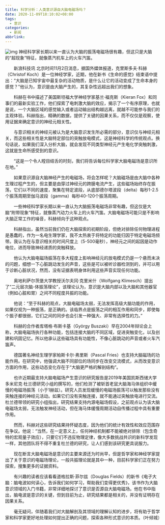 ```yaml
---
title: 科学分析：人类意识源自大脑电磁场吗？
date: 2020-11-09T18:10:02+08:00
tags:
  - 意识
categories:
  - 新闻
abbrlink:
---
```


![img](https://cdn.jsdelivr.net/gh/yakeing/Documentation@main/Hexo/images/4285-kcieyvz4957707.jpg)
神经科学家长期以来一直认为大脑的振荡电磁场很有趣，但这只是大脑的“超现象”特征，就像蒸汽机车上的火车汽笛。

　　新浪科技讯 北京时间11月2日消息，据国外媒体报道，克里斯多夫·科赫（Christof Koch）是一位神经学家，近期，他在新书《生命的感觉》结束语中提出：“大脑是已知宇宙中最复杂的活动物质，是什么让它的活动变成了生命本身的感觉？”他认为，意识是由大脑产生的，其复杂性远超出我们的想象。

　　科赫在书中描述了美国斯坦福大学神经学家基兰·福克斯（Kieran Fox）和同事们的最新实验工作，他们探索了电刺激大脑的效应，揭示了一个有序原理，也就是说，一个大脑区域的感觉输入或者运动输出结构越远离，就越不可能参与我们的主观体验。科赫指出，精确的数据，提供了关键的因果关系，而不仅仅是观察，使用证据来确定意识的神经元相关性。

　　与意识相关的神经元被认为是大脑意识发生所必需的部分，意识仅与神经元相关，而这些相关性是大脑特定部位的突触放电模式，这是神经科学的传统观点。换句话说，如果我们深入分析大脑，就会发现不同类型神经元产生电化学突触刺激，这就是生命所感受到的意识。

　　“这是一个令人瞠目结舌的时刻，我们将告诉每位科学家大脑电磁场是意识所在地。”

　　如果意识源自大脑神经产生的电磁场，将会怎样呢？大脑磁场是由大脑中各种生理过程产生的，但主要是由穿过神经元的跨膜电流产生，这些磁场始终存在振荡，它们以不同的速度，聚集在特定波段，从底部德尔塔波段（delta）每秒1-2.5个振荡周期至伽马波段（gamma）每秒40-120个振荡周期。

　　一些神经科学家长期以来一直认为大脑振荡电磁场非常有趣，但这仅是大脑“附带现象”特征，就像蒸汽动力火车上的火车汽笛。大脑电磁场可能只是不影响大脑正常工作的噪音，科赫倾向于这种观点。

　　科赫指出，虽然当前我们仍在大脑探索的初期阶段，但绝对排除任何物理进程是愚蠢的，作为一名电生理学家，我不太热衷于将特定的功能归因于特定电磁场频带。我认为在与意识相关的时间尺度上（5-500毫秒），神经元之间的起因是动作电位，进而导致神经递质的突触释放。

　　他认为大脑电磁场振荡在多大程度上影响神经元的放电模式仍是一个悬而未决的问题，细想一下心脏跳动发生的声音，这些是可以被听诊器检测到的，并可以用于诊断心脏状况，然而，没有证据表明身体利用这些声音实现任何功能。

　　奥地利萨尔茨堡大学教授沃尔夫冈·克里米什（Wolfgang Klimesch）提出了“二元层次脑-体振荡理论”，该理论认为，意识是大脑内部以及大脑和其他器官（例如心脏和胃）之间不同程度共振的功能。

　　他说：“至于科赫的观点，大脑电磁场太弱，无法发挥高级大脑功能的作用，如果仅视为一种振荡，是正确的。该临界点是振荡之间的相互作用和同步，即使每个振子都很弱，它们之间的同步也会引发一种强大、非常有选择性的力。”

　　科赫的合作者库塔格·布斯卡基（György Buszaki）早在2004年辩论会上称，大脑电磁场执行各种功能，包括连接大脑的不同区域，促进突触变化，以及创建和巩固记忆。所以他承认这些磁场具有功能性，不像心脏跳动的声音或者火车汽笛声。

　　德国著名神经生理学家帕斯卡尔·弗里斯（Pascal Fries）也支持大脑磁场的功能作用。在研究中，他强调大脑不同部位的场同步在改变交流模式，从而改变意识方面的作用，这些动态变化存在于“大脑更严格的解剖结构”。

　　也许近期最支持大脑电磁场产生意识的研究报告是2019年美国凯斯西储大学多米尼克·杜兰德研究小组的撰写的，他们检测了被斩首老鼠大脑海马体组织中缓慢的电磁场振荡（小于1赫兹）。研究人员发现缓慢的电磁场振荡可以触发那些没有突触连接的神经元活动。如果它们没有突触连接，就不能通过突触放电进行交流。杜兰德带领的研究小组指出，研究结果支持内源电磁场假设，之前观点认为该大脑电磁场太弱，无法触发神经活动，但在海马体缓慢周期活动自传播过程中具有重要作用。

　　然而，科赫对这些研究结果持怀疑态度，因为他们的统计有效性和效应范围存在争议。他说：“当然，在一定意义上，任何神经机制都不能被绝对排除（包含奇特的宏观量子效应），只要它们不违反物理定律，像大多数挑战共识的新科学发现一样，其他团队将不得不重复杜兰德的研究，让人们感到该研究更具说服力。

　　现在断言大脑电磁场是意识的主要来源还为时尚早，但是哲学家和神经学家提出了关于意识的电磁场理论，一般共振理论就是其中一种，目前科学家们正在努力探索，搜集更多的证据资料。

　　有兴趣的读者应该看看道格拉斯·菲尔兹（Douglas Fields）的新书《电子大脑：脑电波如何读心，告诉我们如何学习，帮助我们变得更优秀》，该书作为大脑意识领域的入门书籍，非常详细地探讨了意识是否源自大脑电磁场。他在书中指出，脑电波是意识的关键，但到目前为止，研究结果都是相关的，并没有证明存在因果关系。

　　毫无疑问，伴随着我们对大脑解剖及其领域的理解认知的进步，将有助于哲学家和科学家更好地处理如何提出正确的问题，探索各种形式意识的本质。（叶倾城）